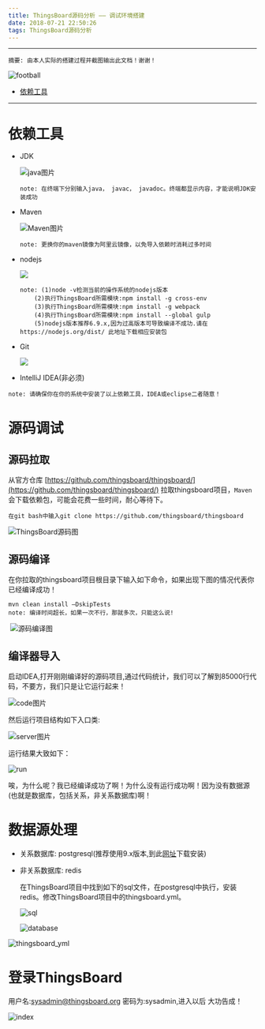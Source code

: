 ```yaml
---
title: ThingsBoard源码分析 —— 调试环境搭建
date: 2018-07-21 22:50:26
tags: ThingsBoard源码分析
---
```


------

```
摘要: 由本人实际的搭建过程并截图输出此文档！谢谢！
```



![football](ThingsBoard-1/football.jpg)



<!-- more -->

- [依赖工具](#依赖工具)





------

# 依赖工具

- JDK

  ![java图片](ThingsBoard-1/java.png)

  ```
  note: 在终端下分别输入java， javac， javadoc。终端都显示内容，才能说明JDK安装成功
  ```

- Maven

  ![Maven图片](ThingsBoard-1/mvn.png)

  ```
  note: 更换你的maven镜像为阿里云镜像，以免导入依赖时消耗过多时间
  ```

- nodejs

  ![](ThingsBoard-1/node.png)

  ```
  note: (1)node -v检测当前的操作系统的nodejs版本
  	  (2)执行ThingsBoard所需模块:npm install -g cross-env 
  	  (3)执行ThingsBoard所需模块:npm install -g webpack
  	  (4)执行ThingsBoard所需模块:npm install --global gulp
  	  (5)nodejs版本推荐6.9.x,因为过高版本可导致编译不成功.请在https://nodejs.org/dist/ 此地址下载相应安装包
  ```

- Git

  ![](ThingsBoard-1/git.png)

- IntelliJ IDEA(非必须)

```
note: 请确保你在你的系统中安装了以上依赖工具，IDEA或eclipse二者随意！
```



  # 源码调试

## 源码拉取

从官方仓库 [https://github.com/thingsboard/thingsboard/](https://github.com/thingsboard/thingsboard/) 
拉取thingsboard项目，`Maven` 会下载依赖包，可能会花费一些时间，耐心等待下。

```
在git bash中输入git clone https://github.com/thingsboard/thingsboard
```

![ThingsBoard源码图](ThingsBoard-1/thingsboard.png)

## 源码编译

在你拉取的thingsboard项目根目录下输入如下命令，如果出现下图的情况代表你已经编译成功！

```
mvn clean install –DskipTests
note: 编译时间超长，如果一次不行，那就多次，只能这么说!
```

​    ![源码编译图](ThingsBoard-1/ThingsBoard-test.png)

##     编译器导入

启动IDEA,打开刚刚编译好的源码项目,通过代码统计，我们可以了解到85000行代码，不要方，我们只是让它运行起来！

![code图片](ThingsBoard-1/code.png)

然后运行项目结构如下入口类:

![server图片](ThingsBoard-1/server.png)

运行结果大致如下：

![run](ThingsBoard-1/run.png)

唉，为什么呢？我已经编译成功了啊！为什么没有运行成功啊！因为没有数据源(也就是数据库，包括关系，非关系数据库)啊！

# 数据源处理

- 关系数据库: postgresql(推荐使用9.x版本,到此[网址](https://www.postgresql.org/ftp/source/)下载安装)

- 非关系数据库: redis

  在ThingsBoard项目中找到如下的sql文件，在postgresql中执行，安装redis。修改ThingsBoard项目中的thingsboard.yml。

  ![sql](ThingsBoard-1/sql.png)

  ![database](ThingsBoard-1/database.png)

![thingsboard_yml](ThingsBoard-1/thingsboard_yml.png)

# 登录ThingsBoard

用户名:sysadmin@thingsboard.org 密码为:sysadmin,进入以后 大功告成！

![index](ThingsBoard-1/index.png)


